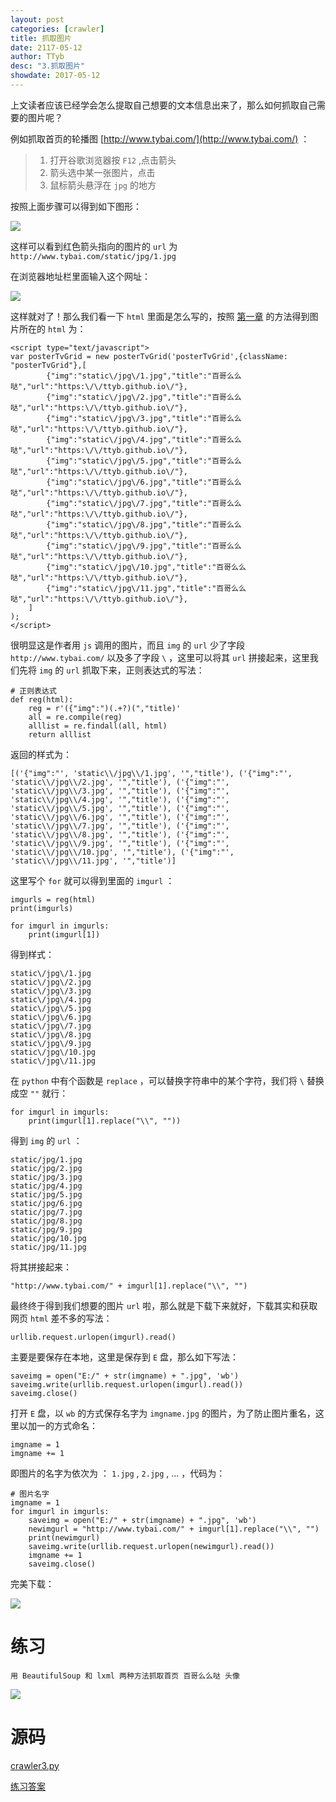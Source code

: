 ```yaml
---
layout: post
categories: [crawler]
title: 抓取图片
date: 2117-05-12
author: TTyb
desc: "3.抓取图片"
showdate: 2017-05-12
---
```


上文读者应该已经学会怎么提取自己想要的文本信息出来了，那么如何抓取自己需要的图片呢？

例如抓取首页的轮播图 [http://www.tybai.com/](http://www.tybai.com/) ：

>1. 打开谷歌浏览器按 `F12` ,点击箭头
>2. 箭头选中某一张图片，点击
>3. 鼠标箭头悬浮在 `jpg` 的地方


按照上面步骤可以得到如下图形：

<img  src="/img/crawler3/result1.jpg"/>

这样可以看到红色箭头指向的图片的 `url` 为 `http://www.tybai.com/static/jpg/1.jpg`

在浏览器地址栏里面输入这个网址：

<img  src="/img/crawler3/result2.jpg"/>

这样就对了！那么我们看一下 `html` 里面是怎么写的，按照 [第一章](http://www.tybai.com/crawler/1_%E5%88%9D%E8%AF%86%E7%88%AC%E8%99%AB.html) 的方法得到图片所在的 `html` 为：

```
<script type="text/javascript">
var posterTvGrid = new posterTvGrid('posterTvGrid',{className: "posterTvGrid"},[
		{"img":"static\/jpg\/1.jpg","title":"百哥么么哒","url":"https:\/\/ttyb.github.io\/"},
		{"img":"static\/jpg\/2.jpg","title":"百哥么么哒","url":"https:\/\/ttyb.github.io\/"},
		{"img":"static\/jpg\/3.jpg","title":"百哥么么哒","url":"https:\/\/ttyb.github.io\/"},
		{"img":"static\/jpg\/4.jpg","title":"百哥么么哒","url":"https:\/\/ttyb.github.io\/"},
		{"img":"static\/jpg\/5.jpg","title":"百哥么么哒","url":"https:\/\/ttyb.github.io\/"},
		{"img":"static\/jpg\/6.jpg","title":"百哥么么哒","url":"https:\/\/ttyb.github.io\/"},
		{"img":"static\/jpg\/7.jpg","title":"百哥么么哒","url":"https:\/\/ttyb.github.io\/"},
		{"img":"static\/jpg\/8.jpg","title":"百哥么么哒","url":"https:\/\/ttyb.github.io\/"},
		{"img":"static\/jpg\/9.jpg","title":"百哥么么哒","url":"https:\/\/ttyb.github.io\/"},
		{"img":"static\/jpg\/10.jpg","title":"百哥么么哒","url":"https:\/\/ttyb.github.io\/"},
		{"img":"static\/jpg\/11.jpg","title":"百哥么么哒","url":"https:\/\/ttyb.github.io\/"},
	]
);
</script>
```

很明显这是作者用 `js` 调用的图片，而且 `img` 的 `url` 少了字段 `http://www.tybai.com/` 以及多了字段 `\` ，这里可以将其 `url` 拼接起来，这里我们先将 `img` 的 `url` 抓取下来，正则表达式的写法：

```
# 正则表达式
def reg(html):
    reg = r'({"img":")(.+?)(","title)'
    all = re.compile(reg)
    alllist = re.findall(all, html)
    return alllist
```

返回的样式为：

```
[('{"img":"', 'static\\/jpg\\/1.jpg', '","title'), ('{"img":"', 'static\\/jpg\\/2.jpg', '","title'), ('{"img":"', 'static\\/jpg\\/3.jpg', '","title'), ('{"img":"', 'static\\/jpg\\/4.jpg', '","title'), ('{"img":"', 'static\\/jpg\\/5.jpg', '","title'), ('{"img":"', 'static\\/jpg\\/6.jpg', '","title'), ('{"img":"', 'static\\/jpg\\/7.jpg', '","title'), ('{"img":"', 'static\\/jpg\\/8.jpg', '","title'), ('{"img":"', 'static\\/jpg\\/9.jpg', '","title'), ('{"img":"', 'static\\/jpg\\/10.jpg', '","title'), ('{"img":"', 'static\\/jpg\\/11.jpg', '","title')]
```

这里写个 `for` 就可以得到里面的 `imgurl` ：

```
imgurls = reg(html)
print(imgurls)

for imgurl in imgurls:
    print(imgurl[1])
```

得到样式：

```
static\/jpg\/1.jpg
static\/jpg\/2.jpg
static\/jpg\/3.jpg
static\/jpg\/4.jpg
static\/jpg\/5.jpg
static\/jpg\/6.jpg
static\/jpg\/7.jpg
static\/jpg\/8.jpg
static\/jpg\/9.jpg
static\/jpg\/10.jpg
static\/jpg\/11.jpg
```

在 `python` 中有个函数是 `replace` ，可以替换字符串中的某个字符，我们将 `\` 替换成空 `""` 就行：

```
for imgurl in imgurls:
    print(imgurl[1].replace("\\", ""))
```

得到 `img` 的 `url` ：

```
static/jpg/1.jpg
static/jpg/2.jpg
static/jpg/3.jpg
static/jpg/4.jpg
static/jpg/5.jpg
static/jpg/6.jpg
static/jpg/7.jpg
static/jpg/8.jpg
static/jpg/9.jpg
static/jpg/10.jpg
static/jpg/11.jpg
```

将其拼接起来：

```
"http://www.tybai.com/" + imgurl[1].replace("\\", "")
```

最终终于得到我们想要的图片 `url` 啦，那么就是下载下来就好，下载其实和获取网页 `html` 差不多的写法：

```
urllib.request.urlopen(imgurl).read()
```

主要是要保存在本地，这里是保存到 `E` 盘，那么如下写法：

```
saveimg = open("E:/" + str(imgname) + ".jpg", 'wb')
saveimg.write(urllib.request.urlopen(imgurl).read())
saveimg.close()
```

打开 `E` 盘，以 `wb` 的方式保存名字为 `imgname.jpg` 的图片，为了防止图片重名，这里以加一的方式命名：

```
imgname = 1
imgname += 1
```

即图片的名字为依次为 ： `1.jpg` , `2.jpg` , ... ，代码为：

```
# 图片名字
imgname = 1
for imgurl in imgurls:
    saveimg = open("E:/" + str(imgname) + ".jpg", 'wb')
    newimgurl = "http://www.tybai.com/" + imgurl[1].replace("\\", "")
    print(newimgurl)
    saveimg.write(urllib.request.urlopen(newimgurl).read())
    imgname += 1
    saveimg.close()
```

完美下载：

<img  src="/img/crawler3/result3.jpg"/>

# 练习

```
用 BeautifulSoup 和 lxml 两种方法抓取首页 百哥么么哒 头像
```

<img  src="/img/crawler3/result4.jpg"/>

# 源码

<a href="/code/crawler3/crawler3py" target="_blank">crawler3.py</a>

<a href="/code/crawler3/answer.py" target="_blank">练习答案</a>